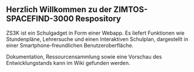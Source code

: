 ## Herzlich Willkommen zu der ZIMTOS-SPACEFIND-3000 Respository

ZS3K ist ein Schulgadget in Form einer Webapp. Es liefert Funktionen wie Stundenpläne, Lehrersuche und einen Interaktiven Schulplan, dargestellt in einer Smartphone-freundlichen Benutzeroberfläche.

Dokumentation, Ressourcensammlung sowie eine Vorschau des Entwicklungstands kann im Wiki gefunden werden.
